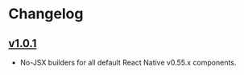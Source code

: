 # Changelog


## [v1.0.1](https://github.com/uqbar-project/njsx-react-native/releases/v1.0.1)
- No-JSX builders for all default React Native v0.55.x components.